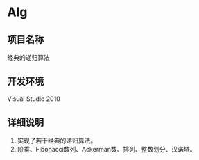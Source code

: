 Alg
==========

项目名称
-----------

经典的递归算法

开发环境
-----------

Visual Studio 2010

详细说明
-----------

1. 实现了若干经典的递归算法。
2. 阶乘、Fibonacci数列、Ackerman数、排列、整数划分、汉诺塔。